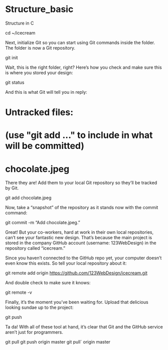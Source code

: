 # Structure_basic
Structure in C 


cd ~/icecream

Next, initialize Git so you can start using Git commands inside the folder. The folder is now a Git repository.

git init

Wait, this is the right folder, right? Here’s how you check and make sure this is where you stored your design:

git status

And this is what Git will tell you in reply:

# Untracked files:
#   (use "git add ..." to include in what will be committed)
#
#       chocolate.jpeg

There they are! Add them to your local Git repository so they’ll be tracked by Git.

git add chocolate.jpeg

Now, take a “snapshot” of the repository as it stands now with the commit command:

git commit -m “Add chocolate.jpeg.”

Great! But your co-workers, hard at work in their own local repositories, can’t see your fantastic new design. That’s because the main project is stored in the company GitHub account (username: 123WebDesign) in the repository called “icecream.”

Since you haven’t connected to the GitHub repo yet, your computer doesn’t even know this exists. So tell your local repository about it:

git remote add origin https://github.com/123WebDesign/icecream.git

And double check to make sure it knows:

git remote -v

Finally, it’s the moment you’ve been waiting for. Upload that delicious looking sundae up to the project:

git push

Ta da! With all of these tool at hand, it’s clear that Git and the GitHub service aren’t just for programmers.

git pull
git push origin master
git pull` origin master
